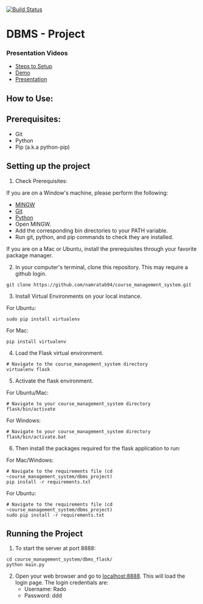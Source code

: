 [![Build Status](https://travis-ci.com/namratab94/course_management_system.svg?token=DHZaauRyh5MCfRFSXQbj&branch=master)](https://travis-ci.com/namratab94/course_management_system)

# DBMS - Project

### Presentation Videos
* [Steps to Setup](https://youtu.be/zeQ39YhgZeo)
* [Demo](https://youtu.be/kLBtOrOzFjw)
* [Presentation](https://youtu.be/tozAT0Fex3o)


## How to Use:

## Prerequisites:
* Git
* Python
* Pip (a.k.a python-pip)

## Setting up the project


1. Check Prerequisites:

If you are on a Window's machine, please perform the following:
   * [MINGW](http://www.mingw.org/)
   * [Git](https://git-scm.com/)
   * [Python](https://www.python.org/)
   * Open MINGW.
   * Add the corresponding bin directories to your PATH variable.
   * Run git, python, and pip commands to check they are installed.
   

If you are on a Mac or Ubuntu, install the prerequisites through your favorite package manager.


2. In your computer's terminal, clone this repository. This may require a github login.

```
git clone https://github.com/namratab94/course_management_system.git
```

3. Install Virtual Environments on your local instance.

For Ubuntu:
```
sudo pip install virtualenv
```

For Mac:
```
pip install virtualenv
```

4. Load the Flask virtual environment.
```
# Navigate to the course_management_system directory
virtualenv flask
```

5. Activate the flask environment.

For Ubuntu/Mac:
```
# Navigate to your course_management_system directory
flask/bin/activate
```

For Windows:
```
# Navigate to your course_management_system directory
flask/bin/activate.bat
```

6. Then install the packages required for the flask application to run:

For Mac/Windows:
```
# Navigate to the requirements file (cd ~course_management_system/dbms_project)
pip install -r requirements.txt
```

For Ubuntu:
```
# Navigate to the requirements file (cd ~course_management_system/dbms_project)
sudo pip install -r requirements.txt
```

## Running the Project

1. To start the server at port 8888:
```
cd course_management_system/dbms_flask/
python main.py
```

2. Open your web browser and go to [localhost:8888](localhost:8888). This will load the login page. The login credentials are: 
    * Username: Rado
    * Password: ddd
